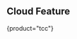 [//]: # (title: What's New in TeamCity Cloud 2024.11)


<chunk include-id="2024-11-tcc">

## Cloud Feature
{product="tcc"}



</chunk>


